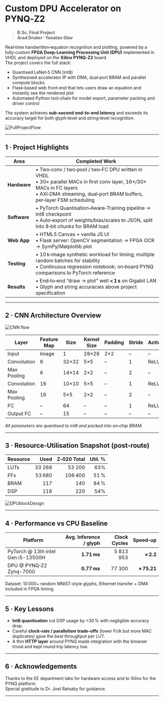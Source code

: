 # Custom DPU Accelerator on PYNQ‑Z2

> **B.Sc. Final Project  
> Arad Druker · Yonatan Glav**

Real‑time handwritten‑equation recognition and plotting, powered by a fully‑custom **FPGA Deep‑Learning Processing Unit (DPU)** implemented in VHDL and deployed on the **Xilinx PYNQ‑Z2** board.  
The project covers the full stack:

* Quantised LeNet‑5 CNN (int8)
* Synthesised accelerator IP with DMA, dual‑port BRAM and parallel compute blocks
* Flask‑based web front‑end that lets users draw an equation and instantly see the rendered plot
* Automated Python tool‑chain for model export, parameter packing and driver control

The system achieves **sub‑second end‑to‑end latency** and exceeds its accuracy target for both glyph‑level and string‑level recognition.

![FullProjectFlow](https://github.com/user-attachments/assets/738dcc1d-f0c7-459c-8d2e-b25684aebafc)

---

## 1 · Project Highlights

| Area | Completed Work |
|------|----------------|
| **Hardware** | • Two‑conv / two‑pool / two‑FC DPU written in VHDL<br>• 30× parallel MACs in first conv layer, 16×/30× MACs in FC layers<br>• AXI‑DMA streaming, dual‑port BRAM buffers, per‑layer FSM scheduling |
| **Software** | • PyTorch Quantisation‑Aware‑Training pipeline → int8 checkpoint<br>• Auto‑export of weights/bias/scales to JSON, split into 8‑bit chunks for BRAM load |
| **Web App** | • HTML5 Canvas + vanilla JS UI<br>• Flask server: OpenCV segmentation → FPGA OCR → SymPy/Matplotlib plot |
| **Testing** | • 10 k‑image synthetic workload for timing; multiple random batches for stability<br>• Continuous regression notebook; on‑board PYNQ comparisons to PyTorch reference |
| **Results** | • End‑to‑end “draw → plot” well **< 1 s** on Gigabit LAN<br>• Glyph and string accuracies above project specification |

---

## 2 · CNN Architecture Overview

![CNN flow](https://github.com/user-attachments/assets/8cc60e27-522d-4c58-bf37-56114e89f287)

| Layer | Feature Map | Size | Kernel Size | Padding | Stride | Activation |
|-------|-------------|------|-------------|---------|--------|------------|
| Input | Image | 1 | 28×28 | 2×2 | – | – |
| Convolution | 6 | 32×32 | 5×5 | – | 1 | ReLU |
| Max Pooling | 6 | 14×14 | 2×2 | – | 2 | – |
| Convolution | 16 | 10×10 | 5×5 | – | 1 | ReLU |
| Max Pooling | 16 | 5×5 | 2×2 | – | 2 | – |
| FC | – | 64 | – | – | 1 | ReLU |
| Output FC | – | 15 | – | – | – | – |

_All parameters are quantised to int8 and packed into on‑chip BRAM._

---

## 3 · Resource‑Utilisation Snapshot (post‑route)

| Resource | Used | Z‑020 Total | Util. % |
|----------|-----:|------------:|--------:|
| LUTs | 33 268 | 53 200 | 63% |
| FFs  | 53 680 | 106 400 | 51 % |
| BRAM |  117  | 140 | 84 % |
| DSP  | 118  | 220 | 54% |

![DPUblockDesign](https://github.com/user-attachments/assets/d105b2d0-2d0b-40f7-91d4-d8b131395fb0)

---

## 4 · Performance vs CPU Baseline

| Platform | Avg. Inference / glyph | Clock Cycles | Speed‑up |
|----------|-----------------------:|-------------:|---------:|
| PyTorch @ 13th intel Gen i5-13500H | **1.71 ms** | 5 813 953 | **× 2.2** |
| DPU @ PYNQ‑Z2 Zynq-7000| **0.77 ms** | 77 300 | **× 75.21** |

Dataset: 10 000+ random MNIST‑style glyphs, Ethernet transfer + DMA included in FPGA timing.

---

## 5 · Key Lessons

* **Int8 quantisation** cut DSP usage by >30 % with negligible accuracy drop.  
* Careful **clock‑rate / parallelism trade‑offs** (lower Fclk but more MAC duplicates) gave the best throughput per LUT.  
* A thin **HTTP layer** around PYNQ made integration with the browser trivial and kept round‑trip latency low.

---

## 6 · Acknowledgements

Thanks to the EE department labs for hardware access and to Xilinx for the PYNQ platform.  
Special gratitude to Dr. Joel Ratsaby for guidance.

---
